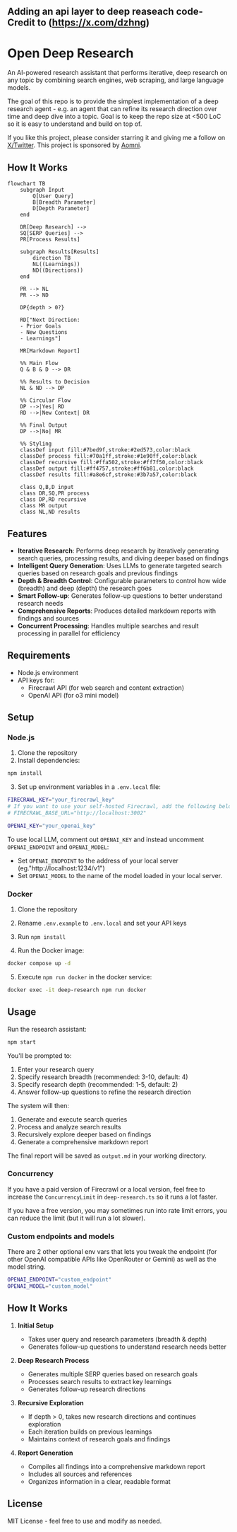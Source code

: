 ## Adding an api layer to deep reaseach code- Credit to (https://x.com/dzhng)

# Open Deep Research

An AI-powered research assistant that performs iterative, deep research on any topic by combining search engines, web scraping, and large language models.

The goal of this repo is to provide the simplest implementation of a deep research agent - e.g. an agent that can refine its research direction over time and deep dive into a topic. Goal is to keep the repo size at <500 LoC so it is easy to understand and build on top of.

If you like this project, please consider starring it and giving me a follow on [X/Twitter](https://x.com/dzhng). This project is sponsored by [Aomni](https://aomni.com).

## How It Works

```mermaid
flowchart TB
    subgraph Input
        Q[User Query]
        B[Breadth Parameter]
        D[Depth Parameter]
    end

    DR[Deep Research] -->
    SQ[SERP Queries] -->
    PR[Process Results]

    subgraph Results[Results]
        direction TB
        NL((Learnings))
        ND((Directions))
    end

    PR --> NL
    PR --> ND

    DP{depth > 0?}

    RD["Next Direction:
    - Prior Goals
    - New Questions
    - Learnings"]

    MR[Markdown Report]

    %% Main Flow
    Q & B & D --> DR

    %% Results to Decision
    NL & ND --> DP

    %% Circular Flow
    DP -->|Yes| RD
    RD -->|New Context| DR

    %% Final Output
    DP -->|No| MR

    %% Styling
    classDef input fill:#7bed9f,stroke:#2ed573,color:black
    classDef process fill:#70a1ff,stroke:#1e90ff,color:black
    classDef recursive fill:#ffa502,stroke:#ff7f50,color:black
    classDef output fill:#ff4757,stroke:#ff6b81,color:black
    classDef results fill:#a8e6cf,stroke:#3b7a57,color:black

    class Q,B,D input
    class DR,SQ,PR process
    class DP,RD recursive
    class MR output
    class NL,ND results
```

## Features

- **Iterative Research**: Performs deep research by iteratively generating search queries, processing results, and diving deeper based on findings
- **Intelligent Query Generation**: Uses LLMs to generate targeted search queries based on research goals and previous findings
- **Depth & Breadth Control**: Configurable parameters to control how wide (breadth) and deep (depth) the research goes
- **Smart Follow-up**: Generates follow-up questions to better understand research needs
- **Comprehensive Reports**: Produces detailed markdown reports with findings and sources
- **Concurrent Processing**: Handles multiple searches and result processing in parallel for efficiency

## Requirements

- Node.js environment
- API keys for:
  - Firecrawl API (for web search and content extraction)
  - OpenAI API (for o3 mini model)

## Setup

### Node.js

1. Clone the repository
2. Install dependencies:

```bash
npm install
```

3. Set up environment variables in a `.env.local` file:

```bash
FIRECRAWL_KEY="your_firecrawl_key"
# If you want to use your self-hosted Firecrawl, add the following below:
# FIRECRAWL_BASE_URL="http://localhost:3002"

OPENAI_KEY="your_openai_key"
```

To use local LLM, comment out `OPENAI_KEY` and instead uncomment `OPENAI_ENDPOINT` and `OPENAI_MODEL`:
- Set `OPENAI_ENDPOINT` to the address of your local server (eg."http://localhost:1234/v1")
- Set `OPENAI_MODEL` to the name of the model loaded in your local server.

### Docker

1. Clone the repository
2. Rename `.env.example` to `.env.local` and set your API keys

3. Run `npm install`

4. Run the Docker image:

```bash
docker compose up -d
```

5. Execute `npm run docker` in the docker service:
```bash
docker exec -it deep-research npm run docker
```

## Usage

Run the research assistant:

```bash
npm start
```

You'll be prompted to:

1. Enter your research query
2. Specify research breadth (recommended: 3-10, default: 4)
3. Specify research depth (recommended: 1-5, default: 2)
4. Answer follow-up questions to refine the research direction

The system will then:

1. Generate and execute search queries
2. Process and analyze search results
3. Recursively explore deeper based on findings
4. Generate a comprehensive markdown report

The final report will be saved as `output.md` in your working directory.

### Concurrency

If you have a paid version of Firecrawl or a local version, feel free to increase the `ConcurrencyLimit` in `deep-research.ts` so it runs a lot faster.

If you have a free version, you may sometimes run into rate limit errors, you can reduce the limit (but it will run a lot slower).

### Custom endpoints and models

There are 2 other optional env vars that lets you tweak the endpoint (for other OpenAI compatible APIs like OpenRouter or Gemini) as well as the model string.

```bash
OPENAI_ENDPOINT="custom_endpoint"
OPENAI_MODEL="custom_model"
```

## How It Works

1. **Initial Setup**

   - Takes user query and research parameters (breadth & depth)
   - Generates follow-up questions to understand research needs better

2. **Deep Research Process**

   - Generates multiple SERP queries based on research goals
   - Processes search results to extract key learnings
   - Generates follow-up research directions

3. **Recursive Exploration**

   - If depth > 0, takes new research directions and continues exploration
   - Each iteration builds on previous learnings
   - Maintains context of research goals and findings

4. **Report Generation**
   - Compiles all findings into a comprehensive markdown report
   - Includes all sources and references
   - Organizes information in a clear, readable format

## License

MIT License - feel free to use and modify as needed.
